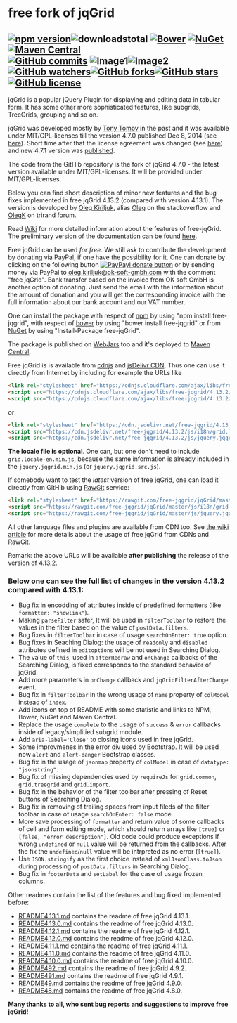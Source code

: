 # free fork of jqGrid
[![npm version](https://img.shields.io/npm/v/free-jqgrid.svg?style=flat)](https://www.npmjs.com/package/free-jqgrid)![downloadstotal](https://img.shields.io/npm/dt/free-jqgrid.svg?style=flat-square)&nbsp;[![Bower](https://img.shields.io/bower/v/free-jqgrid.svg?style=flat-square)](http://bower.io/search/?q=free-jqgrid)&nbsp;[![NuGet](https://img.shields.io/nuget/v/free-jqgrid.svg?style=flat-square)](https://www.nuget.org/packages/free-jqGrid/)&nbsp;[![Maven Central](https://img.shields.io/maven-central/v/org.webjars.npm/free-jqgrid.svg?style=flat-square)](http://search.maven.org/#search%7Cga%7C1%7Cfree-jqgrid)<br>[![GitHub commits](https://img.shields.io/github/commits-since/free-jqgrid/jqgrid/v4.7.0.svg)](https://github.com/free-jqgrid/jqGrid/compare/v4.7.0...master)&nbsp;![Image1](http://issuestats.com/github/free-jqgrid/jqGrid/badge/pr?style=flat-square)![Image2](http://issuestats.com/github/free-jqgrid/jqGrid/badge/issue?style=flat-square)&nbsp;[![GitHub watchers](https://img.shields.io/github/watchers/free-jqgrid/jqGrid.svg)](https://github.com/free-jqgrid/jqGrid/watchers)[![GitHub forks](https://img.shields.io/github/forks/free-jqgrid/jqGrid.svg)](https://github.com/free-jqgrid/jqGrid/network)[![GitHub stars](https://img.shields.io/github/stars/free-jqgrid/jqGrid.svg)](https://github.com/free-jqgrid/jqGrid/stargazers)&nbsp;[![GitHub license](https://img.shields.io/badge/license-MIT%20or%20GNU%20GPLv2-blue.svg)](https://github.com/free-jqgrid/jqGrid/blob/master/LICENSE.md)
---
jqGrid is a popular jQuery Plugin for displaying and editing data in tabular form. It has some other more sophisticated features, like subgrids, TreeGrids, grouping and so on.

jqGrid was developed mostly by [Tony Tomov](https://github.com/tonytomov) in the past and it was available under MIT/GPL-licenses till the version 4.7.0 published Dec 8, 2014 (see [here](https://github.com/tonytomov/jqGrid/tree/v4.7.0)). Short time after that the license agreement was changed (see <a href="https://github.com/tonytomov/jqGrid/commit/1b2cb55c93ee8b279f15a3faf5a2f82a98da3b4c">here</a>) and new 4.7.1 version was <a href="https://github.com/tonytomov/jqGrid/tree/v4.7.1">published</a>.

The code from the GitHib repository is the fork of jqGrid 4.7.0 - the latest version available under MIT/GPL-licenses. It will be provided under MIT/GPL-licenses.

Below you can find short description of minor new features and the bug fixes implemented in free jqGrid 4.13.2 (compared with version 4.13.1). The version is developed by [Oleg Kiriljuk](https://github.com/OlegKi), alias [Oleg](http://stackoverflow.com/users/315935/oleg) on the stackoverflow and [OlegK](http://www.trirand.com/blog/?page_id=393) on trirand forum.

Read [Wiki](https://github.com/free-jqgrid/jqGrid/wiki) for more detailed information about the features of free-jqGrid. The preliminary version of the documentation can be found [here](http://free-jqgrid.github.io/).

Free jqGrid can be used *for free*. We still ask to contribute the development by donating via PayPal, if one have the possibility for it. One can donate by clicking on the following button [![PayPayl donate button](https://www.paypalobjects.com/webstatic/en_US/btn/btn_donate_pp_142x27.png)](https://www.paypal.com/cgi-bin/webscr?cmd=_s-xclick&hosted_button_id=JGTCBLQM2BYHG "Donate once-off to free jqGrid project using PayPal") or by sending money via PayPal to oleg.kiriljuk@ok-soft-gmbh.com with the comment "free jqGrid". Bank transfer based on the invoice from OK soft GmbH is another option of donating. Just send the email with the information about the amount of donation and you will get the corresponding invoice with the full information about our bank account and our VAT number.

One can install the package with respect of [npm](https://www.npmjs.com/package/free-jqgrid) by using "npm install free-jqgrid", with respect of [bower](http://bower.io/search/?q=free-jqgrid) by using "bower install free-jqgrid" or from [NuGet](https://www.nuget.org/packages/free-jqGrid) by using "Install-Package free-jqGrid".

The package is published on [WebJars](http://www.webjars.org/) too and it's deployed to [Maven Central](http://search.maven.org/#search%7Cga%7C1%7Cfree-jqgrid).

Free jqGrid is is available from [cdnjs](https://cdnjs.com/libraries/free-jqgrid) and [jsDelivr CDN](http://www.jsdelivr.com/#!free-jqgrid). Thus one can use it directly from Internet by including for example the URLs like
```html
<link rel="stylesheet" href="https://cdnjs.cloudflare.com/ajax/libs/free-jqgrid/4.13.2/css/ui.jqgrid.min.css">
<script src="https://cdnjs.cloudflare.com/ajax/libs/free-jqgrid/4.13.2/js/i18n/grid.locale-de.min.js"></script>
<script src="https://cdnjs.cloudflare.com/ajax/libs/free-jqgrid/4.13.2/js/jquery.jqgrid.min.js"></script>
```
or
```html
<link rel="stylesheet" href="https://cdn.jsdelivr.net/free-jqgrid/4.13.2/css/ui.jqgrid.min.css">
<script src="https://cdn.jsdelivr.net/free-jqgrid/4.13.2/js/i18n/grid.locale-de.min.js"></script>
<script src="https://cdn.jsdelivr.net/free-jqgrid/4.13.2/js/jquery.jqgrid.min.js"></script>
```
**The locale file is optional**. One can, but one don't need to include `grid.locale-en.min.js`, because the same information is already included in the `jquery.jqgrid.min.js` (or `jquery.jqgrid.src.js`).

If somebody want to test the *latest* version of free jqGrid, one can load it directly from GitHib using [RawGit](http://rawgit.com/) service:
```html
<link rel="stylesheet" href="https://rawgit.com/free-jqgrid/jqGrid/master/css/ui.jqgrid.css">
<script src="https://rawgit.com/free-jqgrid/jqGrid/master/js/i18n/grid.locale-de.js"></script>
<script src="https://rawgit.com/free-jqgrid/jqGrid/master/js/jquery.jqgrid.src.js"></script>
```
All other language files and plugins are available from CDN too. See [the wiki article](https://github.com/free-jqgrid/jqGrid/wiki/Access-free-jqGrid-from-different-CDNs) for more details about the usage of free jqGrid from CDNs and RawGit.

Remark: the above URLs will be available **after publishing** the release of the version of 4.13.2.

### Below one can see the full list of changes in the version 4.13.2 compared with 4.13.1:

* Bug fix in encodding of attributes inside of predefined formatters (like `formatter: "showlink"`).
* Making `parseFilter` safer, It will be used in `filterToolbar` to restore the values in the filter based on the value of `postData.filters`.
* Bug fixes in `filterToolbar` in case of usage `searchOnEnter: true` option.
* Bug fixes in Seaching Dialog: the usage of `readonly` and `disabled` attributes defined in `editoptions` will be not used in Searching Dialog.
* The value of `this`, used in `afterRedraw` and `onChange` callbacks of the Searching Dialog, is fixed corresponds to the standard behavior of jqGrid.
* Add more parameters in `onChange` callback and `jqGridFilterAfterChange` event.
* Bug fix in `filterToolbar` in the wrong usage of `name` property of `colModel` instead of `index`.
* Add icons on top of README with some statistic and links to NPM, Bower, NuGet and Maven Central.
* Replace the usage `complete` to the usage of `success` & `error` callbacks inside of legacy/simplitied subgrid module.
* Add `aria-label='Close'` to closing icons used in free jqGrid.
* Some improvmenes in the error div used by Bootstrap. It will be used now `alert` and `alert-danger` Bootstrap classes.
* Bug fix in the usage of `jsonmap` property of `colModel` in case of `datatype: "jsonstring"`.
* Bug fix of missing dependencies used by `requireJs` for `grid.common`, `grid.treegrid` and `grid.import`.
* Bug fix in the behavior of the filter toolbar after pressing of Reset buttons of Searching Dialog.
* Bug fix in removing of trailing spaces from input fileds of the filter toolbar in case of usage `searchOnEnter: false` mode.
* More save processing of `formatter` and return value of some callbacks of cell and form editing mode, which should return arrays like `[true]` or `[false, "error description"]`. Old code could produce exceptions if wrong `undefined` or `null` value will be returned from the callbacks. After the fix the `undefined`/`null` value will be intrpreted as no error (`[true]`).
* Use `JSON.stringify` as the first choice instead of `xmlJsonClass.toJson` during processing of `postData.filters` in Searching Dialog.
* Bug fix in `footerData` and `setLabel` for the case of usage frozen columns.

Other readmes contain the list of the features and bug fixed implemented before:

* [README4.13.1.md](https://github.com/free-jqgrid/jqGrid/blob/master/README4.13.1.md) contains the readme of free jqGrid 4.13.1.
* [README4.13.0.md](https://github.com/free-jqgrid/jqGrid/blob/master/README4.13.0.md) contains the readme of free jqGrid 4.13.0.
* [README4.12.1.md](https://github.com/free-jqgrid/jqGrid/blob/master/README4.12.1.md) contains the readme of free jqGrid 4.12.1.
* [README4.12.0.md](https://github.com/free-jqgrid/jqGrid/blob/master/README4.12.0.md) contains the readme of free jqGrid 4.12.0.
* [README4.11.1.md](https://github.com/free-jqgrid/jqGrid/blob/master/README4.11.1.md) contains the readme of free jqGrid 4.11.1.
* [README4.11.0.md](https://github.com/free-jqgrid/jqGrid/blob/master/README4.11.0.md) contains the readme of free jqGrid 4.11.0.
* [README4.10.0.md](https://github.com/free-jqgrid/jqGrid/blob/master/README4.10.0.md) contains the readme of free jqGrid 4.10.0.
* [README492.md](https://github.com/free-jqgrid/jqGrid/blob/master/README492.md) contains the readme of free jqGrid 4.9.2.
* [README491.md](https://github.com/free-jqgrid/jqGrid/blob/master/README491.md) contains the readme of free jqGrid 4.9.1.
* [README49.md](https://github.com/free-jqgrid/jqGrid/blob/master/README49.md) contains the readme of free jqGrid 4.9.0.
* [README48.md](https://github.com/free-jqgrid/jqGrid/blob/master/README48.md) contains the readme of free jqGrid 4.8.0.

**Many thanks to all, who sent bug reports and suggestions to improve free jqGrid!**
